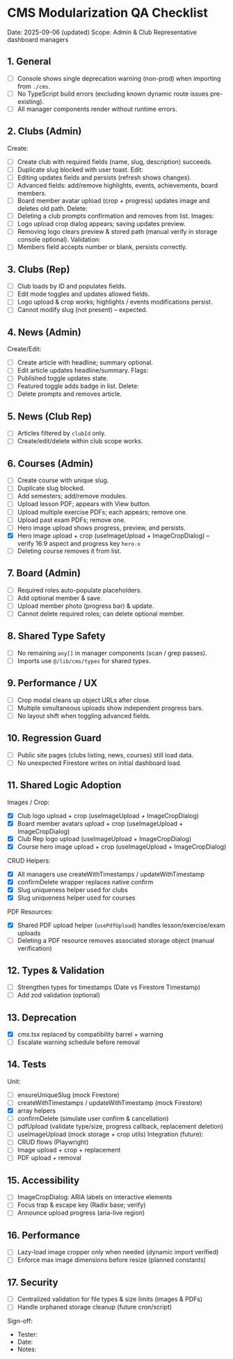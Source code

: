 # CMS Modularization QA Checklist
Date: 2025-09-06 (updated)
Scope: Admin & Club Representative dashboard managers

## 1. General
- [ ] Console shows single deprecation warning (non-prod) when importing from `./cms`.
- [ ] No TypeScript build errors (excluding known dynamic route issues pre-existing).
- [ ] All manager components render without runtime errors.

## 2. Clubs (Admin)
Create:
- [ ] Create club with required fields (name, slug, description) succeeds.
- [ ] Duplicate slug blocked with user toast.
Edit:
- [ ] Editing updates fields and persists (refresh shows changes).
- [ ] Advanced fields: add/remove highlights, events, achievements, board members.
- [ ] Board member avatar upload (crop + progress) updates image and deletes old path.
Delete:
- [ ] Deleting a club prompts confirmation and removes from list.
Images:
- [ ] Logo upload crop dialog appears; saving updates preview.
- [ ] Removing logo clears preview & stored path (manual verify in storage console optional).
Validation:
- [ ] Members field accepts number or blank, persists correctly.

## 3. Clubs (Rep)
- [ ] Club loads by ID and populates fields.
- [ ] Edit mode toggles and updates allowed fields.
- [ ] Logo upload & crop works; highlights / events modifications persist.
- [ ] Cannot modify slug (not present) – expected.

## 4. News (Admin)
Create/Edit:
- [ ] Create article with headline; summary optional.
- [ ] Edit article updates headline/summary.
Flags:
- [ ] Published toggle updates state.
- [ ] Featured toggle adds badge in list.
Delete:
- [ ] Delete prompts and removes article.

## 5. News (Club Rep)
- [ ] Articles filtered by `clubId` only.
- [ ] Create/edit/delete within club scope works.

## 6. Courses (Admin)
- [ ] Create course with unique slug.
- [ ] Duplicate slug blocked.
- [ ] Add semesters; add/remove modules.
- [ ] Upload lesson PDF; appears with View button.
- [ ] Upload multiple exercise PDFs; each appears; remove one.
- [ ] Upload past exam PDFs; remove one.
- [ ] Hero image upload shows progress, preview, and persists.
- [x] Hero image upload + crop (useImageUpload + ImageCropDialog) – verify 16:9 aspect and progress key `hero-x`
- [ ] Deleting course removes it from list.

## 7. Board (Admin)
- [ ] Required roles auto-populate placeholders.
- [ ] Add optional member & save.
- [ ] Upload member photo (progress bar) & update.
- [ ] Cannot delete required roles; can delete optional member.

## 8. Shared Type Safety
- [ ] No remaining `any[]` in manager components (scan / grep passes).
- [ ] Imports use `@/lib/cms/types` for shared types.

## 9. Performance / UX
- [ ] Crop modal cleans up object URLs after close.
- [ ] Multiple simultaneous uploads show independent progress bars.
- [ ] No layout shift when toggling advanced fields.

## 10. Regression Guard
- [ ] Public site pages (clubs listing, news, courses) still load data.
- [ ] No unexpected Firestore writes on initial dashboard load.

## 11. Shared Logic Adoption
Images / Crop:
- [x] Club logo upload + crop (useImageUpload + ImageCropDialog)
- [x] Board member avatars upload + crop (useImageUpload + ImageCropDialog)
- [x] Club Rep logo upload (useImageUpload + ImageCropDialog)
- [x] Course hero image upload + crop (useImageUpload + ImageCropDialog)

CRUD Helpers:
- [x] All managers use createWithTimestamps / updateWithTimestamp
- [x] confirmDelete wrapper replaces native confirm
- [x] Slug uniqueness helper used for clubs
- [x] Slug uniqueness helper used for courses

PDF Resources:
- [x] Shared PDF upload helper (`usePdfUpload`) handles lesson/exercise/exam uploads
- [ ] Deleting a PDF resource removes associated storage object (manual verification)

## 12. Types & Validation
- [ ] Strengthen types for timestamps (Date vs Firestore Timestamp)
- [ ] Add zod validation (optional)

## 13. Deprecation
- [x] cms.tsx replaced by compatibility barrel + warning
- [ ] Escalate warning schedule before removal

## 14. Tests
Unit:
- [ ] ensureUniqueSlug (mock Firestore)
- [ ] createWithTimestamps / updateWithTimestamp (mock Firestore)
- [x] array helpers
- [ ] confirmDelete (simulate user confirm & cancellation)
- [ ] pdfUpload (validate type/size, progress callback, replacement deletion)
- [ ] useImageUpload (mock storage + crop utils)
Integration (future):
- [ ] CRUD flows (Playwright)
- [ ] Image upload + crop + replacement
- [ ] PDF upload + removal

## 15. Accessibility
- [ ] ImageCropDialog: ARIA labels on interactive elements
- [ ] Focus trap & escape key (Radix base; verify)
- [ ] Announce upload progress (aria-live region)

## 16. Performance
- [ ] Lazy-load image cropper only when needed (dynamic import verified)
- [ ] Enforce max image dimensions before resize (planned constants)

## 17. Security
- [ ] Centralized validation for file types & size limits (images & PDFs)
- [ ] Handle orphaned storage cleanup (future cron/script)

Sign-off:
- Tester:
- Date:
- Notes:
